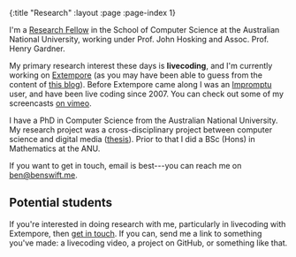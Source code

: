 {:title "Research"
 :layout :page
 :page-index 1}
 
I'm a [Research Fellow](http://people.cecs.anu.edu.au/user/4919) in the
School of Computer Science at the Australian National University,
working under Prof. John Hosking and Assoc. Prof. Henry Gardner.

My primary research interest these days is **livecoding**, and I'm
currently working on [Extempore](https://github.com/digego/extempore)
(as you may have been able to guess from the content of [this
blog](../latest-posts/index.html)). Before Extempore came along I was an
[Impromptu](http://impromptu.moso.com.au) user, and have been live
coding since 2007. You can check out some of my screencasts [on
vimeo](http://vimeo.com/benswift/videos).

I have a PhD in Computer Science from the Australian National
University. My research project was a cross-disciplinary project between
computer science and digital media
([thesis](http://dl.dropbox.com/u/18333720/master.pdf)). Prior to that I
did a BSc (Hons) in Mathematics at the ANU.

If you want to get in touch, email is best---you can reach me on
<ben@benswift.me>.

## Potential students

If you're interested in doing research with me, particularly in
livecoding with Extempore, then [get in touch](mailto:ben@benswift.me).
If you can, send me a link to something you've made: a livecoding video,
a project on GitHub, or something like that.

